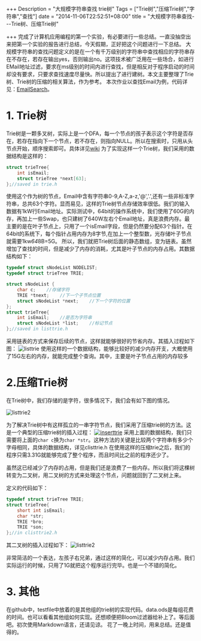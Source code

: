 +++
Description = "大规模字符串查找 trie树"
Tags = ["Trie树","压缩Trie树","字符串","查找"]
date = "2014-11-06T22:52:51+08:00"
title = "大规模字符串查找---Trie树、压缩Trie树"

+++
完成了计算机应用编程的第一个实验，有必要进行一些总结。一直没抽空出来把第一个实验的报告进行总结，今天假期，正好把这个问题进行一下总结。
大规模字符串的查找问题定义的是在一个有千万级别的字符串中查找相应的字符串存在不存在，若存在输出yes，否则输出no。这项技术被广泛用在一些场合，如进行EMail地址过滤，要求在ms级别的时间内进行查找，但是相反对于程序启动的时间却没有要求，只要求查找速度尽量快。所以提出了进行建树。本文主要整理了Trie树、Trie树的压缩的相关算法，作为参考。
本次作业以查找Email为例，代码详见：[EmailSearch](https://github.com/qhsong/EmailSearch)。

# 1. Trie树

Trie树是一颗多叉树，实际上是一个DFA，每一个节点的孩子表示这个字符是否存在，若存在指向下一个节点，若不存在，则指向NULL。所以在搜索时，只用从头节点开始，顺序搜索即可。具体详见[wiki](http://zh.wikipedia.org/wiki/Trie)
为了实现这样一个Trie树，我们采用的数据结构是这样的：
 
```C
struct trieTree{
	int isEmail;
	struct trieTree *next[63];
};//saved in trie.h
```


使用这个作为树的节点，Email中含有字符串0-9,A-Z,a-z,'@','.',还有一些非标准字符串，总共63个字符。显而易见，这样的Trie树节点存储效率很低。我们的输入数据有1kW行Email地址。实际测试中，64bit的操作系统中，我们使用了60G的内存，再加上一些Swap，也只建树了640W左右个Email地址，真是浪费内存。最主要的是在叶子节点上，只用了一个isEmail字段，但是仍然要分配63个指针。在64bit的系统下，每个指针占用内存为8字节,在加上一个整型数，光存储叶子节点就需要1kw*64*8B=5G。
所以，我们就把Trie树后面的静态数组，变为链表。虽然增加了查找的时间，但是减少了内存的消耗，尤其是叶子节点的内存占用。其数据结构如下：
```C
typedef struct sNodeList NODELIST;
typedef struct trieTree TRIE;

struct sNodeList {
	char c;    //存储字符
	TRIE *tnext;    //下一个子节点位置
	struct sNodeList *next;    //下一个字符的位置
};
struct trieTree{
	int isEmail;    //是否为字符串
	struct sNodeList *list;    //标记节点
};//saved in listtrie.h
```

采用链表的方式来保存后续的节点，这样就能够很好的节省内存。其插入过程如下图：
![listtrie](http://sqh.me/blog/wp-content/uploads/2014/11/listtrie.jpg)
使用这样的一个数据结构，能够比较好的减少内存开支，大概使用了15G左右的内存，就能完成整个查询。其中，主要是叶子节点占用的内存较多

# 2.压缩Trie树

在Trie树中，我们存储的是字符，很多情况下，我们会有如下图的情况。

![listtrie2](http://sqh.me/blog/wp-content/uploads/2014/11/listtrie2.jpg)

为了解决Trie树中有这样孤立的一串字符节点，我们采用了压缩trie树的方法。这是一个典型的压缩trie树的插入过程：
[![inserttrie](http://sqh.me/blog/wp-content/uploads/2014/11/compressedtrie.jpg)](http://dsqiu.iteye.com/blog/1705697)
采用上面的数据结构，我们只需要将上面的`char c`换为`char *str`。这种方法的关键是比较两个字符串有多少个字母相同，具体的数据结构，详见clisttrie.h
在使用这样的压缩trie之后，我们的程序只需3.31G就能够完成了整个程序，而且时间比之前的程序还少了。

虽然这已经减少了内存的占用，但是我们还是浪费了一些内存。所以我们将这棵树转变为二叉树，用二叉树的方式来处理这个节点，问题就回到了二叉树上来。

定义的代码如下：
```C
typedef struct trieTree TRIE;
struct trieTree{
	short int isEmail;
	char *str;
	TRIE *bro;
	TRIE *son;
};//in clisttrie2.h
```
其二叉树的插入过程如下：
![listtrie2](http://sqh.me/blog/wp-content/uploads/2014/11/clisttrie3.jpg)

非常简洁的一个表达，左孩子右兄弟，通过这样的简化，可以减少内存占用。我们实际运行的时候，只用了1G就把这个程序运行完毕。也是一个不错的简化。
# 3. 其他
在github中，testfile中放着的是其他组的trie树的实现代码。data.ods是每组花费的时间。也可以看看其他组如何实现。还想顺便把Bloom过滤器给补上了。等后面吧。初次使用Markdown语言，还请见谅。
花了一晚上时间，用来总结。还是值得的。
